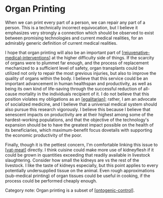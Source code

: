 # Organ Printing

When we can print every part of a person, we can repair any part of a person.  This is a technically incorrect equivocation, but I believe it emphasizes very strongly a connection which should be observed to exist between promising technologies and current medical realities, for an admirably generic definition of current medical realities.

I hope that organ printing will also be an important part of [[rejuvenative-medical-interventions]] at the higher difficulty side of things.  If the scarcity of organs were to plummet far enough, and the process of replacement mechanized to a sufficient level of safety, organ transplants could be utilized not only to repair the most grevious injuries, but also to improve the quality of organs within the body.  I believe that this service could be an important advancement in human healthspan and productivity, as well as being its own kind of life-saving through the successful reduction of all-cause mortality in the individuals recipient of it.  I do not believe that this position violates my obligations as an [[egalitarian]]; rather, I am an advocate of socialized medicine, and I believe that a universal medical system should also pursue this research vigorously.  I believe this because I believe that senescent impacts on productivity are at their highest among some of the hardest-working populations, and that the objective of the technology's expansion should be to have the greatest impact possible on the health of its beneficiaries, which maximum-benefit focus dovetails with supporting the economic productivity of the poor.

Finally, though it is the pettiest concern, I'm comfortable linking this issue to [[vat-meat]] directly.  I think cuisine could make more use of kidneyflesh if it could be grown in quantities exceeding that readily available in livestock slaughtering.  Consider how small the kidneys are vs the rest of the livestock.  I like the taste of kidneys especially, but this point applies to every potentially undersupplied tissue on the animal.  Even rough approximations (sub-medical printing) of organ tissues could be useful in cooking, if the process could be performed cheaply enough.

Category note:
Organ printing is a subset of [[ontogenic-control]].

[//begin]: # "Autogenerated link references for markdown compatibility"
[rejuvenative-medical-interventions]: rejuvenative-medical-interventions.md "Rejuvenative Medical Interventions"
[egalitarian]: egalitarian.md "Egalitarian"
[vat-meat]: vat-meat.md "Vat Meat"
[ontogenic-control]: ontogenic-control.md "Ontogenic Control"
[//end]: # "Autogenerated link references"